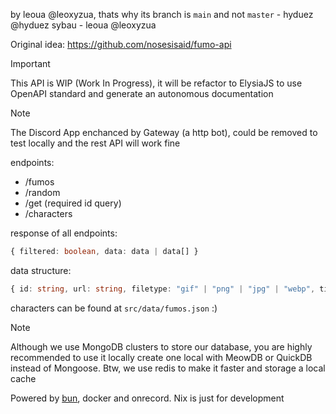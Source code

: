 by leoua @leoxyzua, thats why its branch is `main` and not `master` - hyduez @hyduez
sybau - leoua @leoxyzua

Original idea: https://github.com/nosesisaid/fumo-api

> [!IMPORTANT]
> This API is WIP (Work In Progress), it will be refactor to ElysiaJS to use OpenAPI standard and generate an autonomous documentation

> [!NOTE]
> The Discord App enchanced by Gateway (a http bot), could be removed to test locally and the rest API will work fine

endpoints:

- /fumos
- /random
- /get (required id query)
- /characters

response of all endpoints:

```typescript
{ filtered: boolean, data: data | data[] }
```

data structure:

```typescript
{ id: string, url: string, filetype: "gif" | "png" | "jpg" | "webp", title: string, fumos: characters[]  }
```

characters can be found at `src/data/fumos.json` :)

> [!NOTE]
> Although we use MongoDB clusters to store our database, you are highly recommended to use it locally create one local with MeowDB or QuickDB instead of Mongoose. Btw, we use redis to make it faster and storage a local cache

Powered by [bun](https://bun.sh/), docker and onrecord. Nix is just for development

```

```
